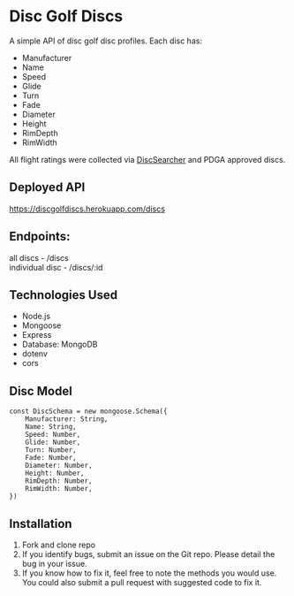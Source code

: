 # Disc Golf Discs
A simple API of disc golf disc profiles.
Each disc has:
 - Manufacturer
 - Name
 - Speed
 - Glide
 - Turn
 - Fade
 - Diameter
 - Height
 - RimDepth
 - RimWidth

All flight ratings were collected via [DiscSearcher](https://www.reddit.com/r/discgolf/comments/kna7gq/discsearcher_is_born/) and PDGA approved discs.

## Deployed API <br />
https://discgolfdiscs.herokuapp.com/discs

## Endpoints:

all discs - /discs
<br />
individual disc - /discs/:id

## Technologies Used
- Node.js
- Mongoose
- Express
- Database: MongoDB
- dotenv
- cors

## Disc Model

```
const DiscSchema = new mongoose.Schema({
	Manufacturer: String,
	Name: String,
	Speed: Number,
	Glide: Number,
	Turn: Number,
	Fade: Number,
	Diameter: Number,
	Height: Number,
	RimDepth: Number,
	RimWidth: Number,
})
```

## Installation
1. Fork and clone repo
2. If you identify bugs, submit an issue on the Git repo. Please detail the bug in your issue. 
3. If you know how to fix it, feel free to note the methods you would use. You could also submit a pull request with suggested code to fix it.
